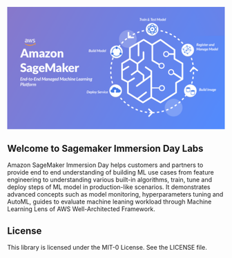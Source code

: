 ![Sagemaker](./images/amazon-sagemaker-ml-services.png "Sagemaker")

## Welcome to Sagemaker Immersion Day Labs

Amazon SageMaker Immersion Day helps customers and partners to provide end to end understanding of building ML use cases from feature engineering to understanding various built-in algorithms, train, tune and deploy steps of ML model in production-like scenarios. It demonstrates advanced concepts such as model monitoring, hyperparameters tuning and AutoML, guides to evaluate machine leaning workload through Machine Learning Lens of AWS Well-Architected Framework.

## License

This library is licensed under the MIT-0 License. See the LICENSE file.

